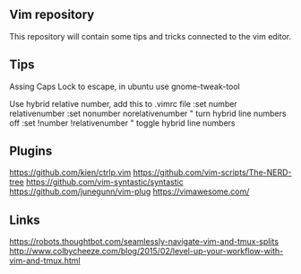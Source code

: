 Vim repository
--------------

This repository will contain some tips and tricks connected to the vim editor.


Tips
----
Assing Caps Lock to escape, in ubuntu use gnome-tweak-tool

Use hybrid relative number, add this to .vimrc file
:set number relativenumber
:set nonumber norelativenumber  " turn hybrid line numbers off
:set !number !relativenumber    " toggle hybrid line numbers 



Plugins
-------
https://github.com/kien/ctrlp.vim
https://github.com/vim-scripts/The-NERD-tree
https://github.com/vim-syntastic/syntastic
https://github.com/junegunn/vim-plug
https://vimawesome.com/

Links
-----
https://robots.thoughtbot.com/seamlessly-navigate-vim-and-tmux-splits
http://www.colbycheeze.com/blog/2015/02/level-up-your-workflow-with-vim-and-tmux.html

